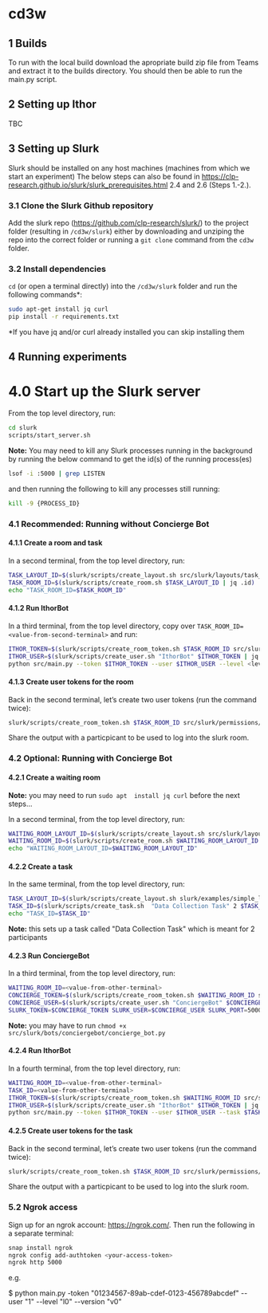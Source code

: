 # cd3w

## 1 Builds

To run with the local build download the apropriate build zip file from Teams and extract it to the builds directory. You should then be able to run the main.py script.

## 2 Setting up Ithor

TBC

## 3 Setting up Slurk

Slurk should be installed on any host machines (machines from which we start an experiment)
The below steps can also be found in https://clp-research.github.io/slurk/slurk_prerequisites.html 2.4 and 2.6 (Steps 1.-2.).

### 3.1 Clone the Slurk Github repository

Add the slurk repo (https://github.com/clp-research/slurk/) to the project folder (resulting in ```/cd3w/slurk```) either by downloading and unziping the repo into the correct folder or running a ```git clone``` command from the ```cd3w``` folder.

### 3.2 Install dependencies

```cd``` (or open a terminal directly) into the ```/cd3w/slurk``` folder and run the following commands*:

```sh
sudo apt-get install jq curl
pip install -r requirements.txt
```
*If you have jq and/or curl already installed you can skip installing them

## 4 Running experiments

# 4.0 Start up the Slurk server 

From the top level directory, run:

```sh
cd slurk
scripts/start_server.sh
```

**Note:** You may need to kill any Slurk processes running in the background by running the below command to get the id(s) of the running process(es)

```sh
lsof -i :5000 | grep LISTEN
```

and then running the following to kill any processes still running:

```sh
kill -9 {PROCESS_ID} 
```

### 4.1 Recommended: Running without Concierge Bot

#### 4.1.1 Create a room and task

In a second terminal, from the top level directory, run:

```sh
TASK_LAYOUT_ID=$(slurk/scripts/create_layout.sh src/slurk/layouts/task_room_layout.json | jq .id)
TASK_ROOM_ID=$(slurk/scripts/create_room.sh $TASK_LAYOUT_ID | jq .id)
echo "TASK_ROOM_ID=$TASK_ROOM_ID"
```

#### 4.1.2 Run IthorBot

In a third terminal, from the top level directory, copy over `TASK_ROOM_ID=<value-from-second-terminal>` and run:

```sh
ITHOR_TOKEN=$(slurk/scripts/create_room_token.sh $TASK_ROOM_ID src/slurk/permissions/ithor_bot_permissions.json | jq -r .id)
ITHOR_USER=$(slurk/scripts/create_user.sh "IthorBot" $ITHOR_TOKEN | jq .id)
python src/main.py --token $ITHOR_TOKEN --user $ITHOR_USER --level <level> --variant <variant>
```

#### 4.1.3 Create user tokens for the room

Back in the second terminal, let’s create two user tokens (run the command twice):

```sh
slurk/scripts/create_room_token.sh $TASK_ROOM_ID src/slurk/permissions/user_permissions.json 1 | jq .id
```

Share the output with a particpicant to be used to log into the slurk room.

### 4.2 Optional: Running with Concierge Bot
#### 4.2.1 Create a waiting room

**Note:** you may need to run `sudo apt  install jq curl` before the next steps...

In a second terminal, from the top level directory, run:

```sh
WAITING_ROOM_LAYOUT_ID=$(slurk/scripts/create_layout.sh src/slurk/layouts/waiting_room_layout.json | jq .id)
WAITING_ROOM_ID=$(slurk/scripts/create_room.sh $WAITING_ROOM_LAYOUT_ID | jq .id)
echo "WAITING_ROOM_LAYOUT_ID=$WAITING_ROOM_LAYOUT_ID"
```

#### 4.2.2 Create a task

In the same terminal, from the top level directory, run:

```sh
TASK_LAYOUT_ID=$(slurk/scripts/create_layout.sh slurk/examples/simple_layout.json | jq .id)
TASK_ID=$(slurk/scripts/create_task.sh  "Data Collection Task" 2 $TASK_LAYOUT_ID | jq .id)
echo "TASK_ID=$TASK_ID"
```

**Note:** this sets up a task called "Data Collection Task" which is meant for 2 participants

#### 4.2.3 Run ConciergeBot

In a third terminal, from the top level directory, run:

```sh
WAITING_ROOM_ID=<value-from-other-terminal>
CONCIERGE_TOKEN=$(slurk/scripts/create_room_token.sh $WAITING_ROOM_ID src/slurk/bots/conciergebot/concierge_bot_permissions.json | jq -r .id)
CONCIERGE_USER=$(slurk/scripts/create_user.sh "ConciergeBot" $CONCIERGE_TOKEN | jq .id)
SLURK_TOKEN=$CONCIERGE_TOKEN SLURK_USER=$CONCIERGE_USER SLURK_PORT=5000 python src/slurk/bots/conciergebot/concierge_bot.py
```

**Note:** you may have to run `chmod +x src/slurk/bots/conciergebot/concierge_bot.py`


#### 4.2.4 Run IthorBot

In a fourth terminal, from the top level directory, run:

```sh
WAITING_ROOM_ID=<value-from-other-terminal>
TASK_ID=<value-from-other-terminal>
ITHOR_TOKEN=$(slurk/scripts/create_room_token.sh $WAITING_ROOM_ID src/slurk/permissions/ithor_bot_permissions.json | jq -r .id)
ITHOR_USER=$(slurk/scripts/create_user.sh "IthorBot" $ITHOR_TOKEN | jq .id)
python src/main.py --token $ITHOR_TOKEN --user $ITHOR_USER --task $TASK_ID --level <level> --variant <variant>
```

#### 4.2.5 Create user tokens for the task

Back in the second terminal, let’s create two user tokens (run the command twice):

```sh
slurk/scripts/create_room_token.sh $TASK_ROOM_ID src/slurk/permissions/user_permissions.json 1 | jq .id
```

Share the output with a particpicant to be used to log into the slurk room.

### 5.2 Ngrok access

Sign up for an ngrok account: https://ngrok.com/. Then run the following in a separate terminal:

```sh
snap install ngrok
ngrok config add-authtoken <your-access-token>
ngrok http 5000
```

e.g.

$ python main.py -token "01234567-89ab-cdef-0123-456789abcdef" --user "1" --level "l0" --version "v0"